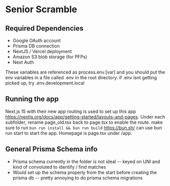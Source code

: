 # Senior Scramble

## Required Dependencies
- Google OAuth account 
- Prisma DB connection
- NextJS / Vercel deployment
- Amazon S3 blob storage (for PFPs) 
- Next Auth 

These variables are referenced as process.env.[var] and you should put the env variables in a file called .env in the root directory. if .env isnt getting picked up, try .env.development.local


## Running the app
Next.js 15 with their new app routing is used to set up this app https://nextjs.org/docs/app/getting-started/layouts-and-pages. Under each subfolder, rename page_old.tsx back to page.tsx to enable the route. 
make sure to run `bun run install && bun run build` 
https://bun.sh/ can use bun run start to start the app. Homepage is page.tsx under /app. 
 
## General Prisma Schema info
- Prisma schema currently in the folder is not ideal -- keyed on UNI and kind of convoluted to identify / find matches
- Would set up the schema properly from the start before creating the prisma db -- pretty annoying to do prisma schema migrations
  
